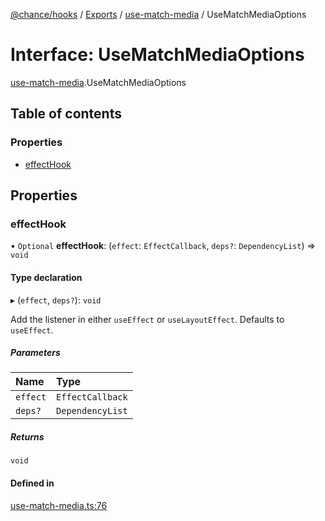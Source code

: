 [@chance/hooks](../README.md) / [Exports](../modules.md) / [use-match-media](../modules/use_match_media.md) / UseMatchMediaOptions

# Interface: UseMatchMediaOptions

[use-match-media](../modules/use_match_media.md).UseMatchMediaOptions

## Table of contents

### Properties

- [effectHook](use_match_media.UseMatchMediaOptions.md#effecthook)

## Properties

### effectHook

• `Optional` **effectHook**: (`effect`: `EffectCallback`, `deps?`: `DependencyList`) => `void`

#### Type declaration

▸ (`effect`, `deps?`): `void`

Add the listener in either `useEffect` or `useLayoutEffect`. Defaults to
`useEffect`.

##### Parameters

| Name | Type |
| :------ | :------ |
| `effect` | `EffectCallback` |
| `deps?` | `DependencyList` |

##### Returns

`void`

#### Defined in

[use-match-media.ts:76](https://github.com/chaance/hooks/blob/99e93c4/src/use-match-media.ts#L76)
